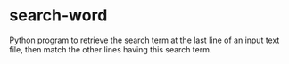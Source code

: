 # search-word
Python program to retrieve the search term at the last line of an input text file, then match the other lines having this search term.
